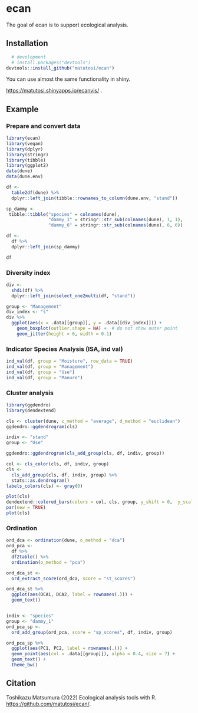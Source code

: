 
# ecan

The goal of ecan is to support ecological analysis.

## Installation

``` r
  # development
  # install.packages("devtools")
devtools::install_github("matutosi/ecan")
```

You can use almost the same functionality in shiny.

<https://matutosi.shinyapps.io/ecanvis/> .

## Example

### Prepare and convert data

``` r
library(ecan)
library(vegan)
library(dplyr)
library(stringr)
library(tibble)
library(ggplot2)
data(dune)
data(dune.env)

df <- 
  table2df(dune) %>%
  dplyr::left_join(tibble::rownames_to_column(dune.env, "stand"))

sp_dammy <- 
 tibble::tibble("species" = colnames(dune), 
                "dammy_1" = stringr::str_sub(colnames(dune), 1, 1),
                "dammy_6" = stringr::str_sub(colnames(dune), 6, 6))

df <- 
  df %>%
  dplyr::left_join(sp_dammy)

df
```

### Diversity index

``` r
div <- 
  shdi(df) %>%
  dplyr::left_join(select_one2multi(df, "stand"))

group <- "Management"
div_index <- "s"
div %>%
  ggplot(aes(x = .data[[group]], y = .data[[div_index]])) + 
    geom_boxplot(outlier.shape = NA) +  # do not show outer point
    geom_jitter(height = 0, width = 0.1)
```

### Indicator Species Analysis (ISA, ind val)

``` r
ind_val(df, group = "Moisture", row_data = TRUE)
ind_val(df, group = "Management")
ind_val(df, group = "Use")
ind_val(df, group = "Manure")
```

### Cluster analysis

``` r
library(ggdendro)
library(dendextend)

cls <- cluster(dune, c_method = "average", d_method = "euclidean")
ggdendro::ggdendrogram(cls)

indiv <- "stand"
group <- "Use"

ggdendro::ggdendrogram(cls_add_group(cls, df, indiv, group))

col <- cls_color(cls, df, indiv, group)
cls <- 
  cls_add_group(cls, df, indiv, group) %>%
  stats::as.dendrogram()
labels_colors(cls) <- gray(0)

plot(cls)
dendextend::colored_bars(colors = col, cls, group, y_shift = 0,  y_scale = 3)
par(new = TRUE)
plot(cls)
```

### Ordination

``` r
ord_dca <- ordination(dune, o_method = "dca")
ord_pca <-
  df %>%
  df2table() %>%
  ordination(o_method = "pca")

ord_dca_st <- 
  ord_extract_score(ord_dca, score = "st_scores")

ord_dca_st %>%
  ggplot(aes(DCA1, DCA2, label = rownames(.))) +
  geom_text()


indiv <- "species"
group <- "dammy_1"
ord_pca_sp <- 
  ord_add_group(ord_pca, score = "sp_scores", df, indiv, group)

ord_pca_sp %>%
  ggplot(aes(PC1, PC2, label = rownames(.))) +
  geom_point(aes(col = .data[[group]]), alpha = 0.4, size = 7) +
  geom_text() +
  theme_bw()
```

## Citation

Toshikazu Matsumura (2022) Ecological analysis tools with R.
<https://github.com/matutosi/ecan/>.
